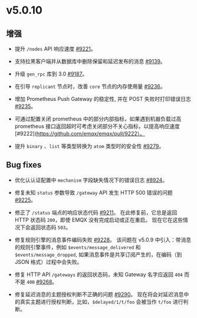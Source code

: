 # v5.0.10

## 增强

- 提升 `/nodes` API 响应速度 [#9221](https://github.com/emqx/emqx/pull/9221)。

- 支持拉黑客户端并从数据库中删除保留和延迟发布的消息 [#9139](https://github.com/emqx/emqx/pull/9139)。

- 升级 `gen_rpc` 库到 3.0 [#9187](https://github.com/emqx/emqx/pull/9187)。

- 在引导 `replicant` 节点时，改善 `core` 节点的内存使用量 [#9236](https://github.com/emqx/emqx/pull/9236)。

- 增加 Prometheus Push Gateway 的稳定性, 并在 POST 失败时打印错误日志 [#9235](http://github.com/emqx/emqx/pull/9235)。

- 可通过配置关闭 prometheus 中的部分内部指标，如果遇到机器负载过高 prometheus 接口返回超时可考虑关闭部分不关心指标，以提高响应速度 [#9222](https://github.com/emqx/emqx/pull/9222）。

- 提升 `binary` 、`list` 等类型转换为 `atom` 类型时的安全性 [#9279](https://github.com/emqx/emqx/pull/9279)。

## Bug fixes

- 优化认认证配置中 `mechanism` 字段缺失情况下的错误日志 [#8924](https://github.com/emqx/emqx/pull/8924)。

- 修复未知 `status` 参数导致 `/gateway` API 发生 HTTP 500 错误的问题 [#9225](https://github.com/emqx/emqx/pull/9225)。

- 修正了 `/status` 端点的响应状态代码 [#9211](https://github.com/emqx/emqx/pull/9211)。
  在此修复前，它总是返回 HTTP 状态码 `200`，即使 EMQX 没有完成启动或正在重启。 现在它在这些情况下会返回状态码 `503`。

- 修复规则引擎的消息事件编码失败 [#9228](https://github.com/emqx/emqx/pull/9228)。
  该问题在 v5.0.9 中引入：带消息的规则引擎事件，例如 `$events/message_delivered` 和
  `$events/message_dropped`, 如果消息事件是共享订阅产生的，在编码（到 JSON 格式）过程中会失败。

- 修复 HTTP API `/gateways` 的返回状态码，未知 Gateway 名字应返回 `404` 而不是 `400` [#9268](https://github.com/emqx/emqx/pull/9268)。

- 修复延迟消息的主题授权判断不正确的问题 [#9290](https://github.com/emqx/emqx/pull/9290)。
  现在将会对延迟消息中的真实主题进行授权判断，比如，`$delayed/1/t/foo` 会被当作 `t/foo` 进行判断。

